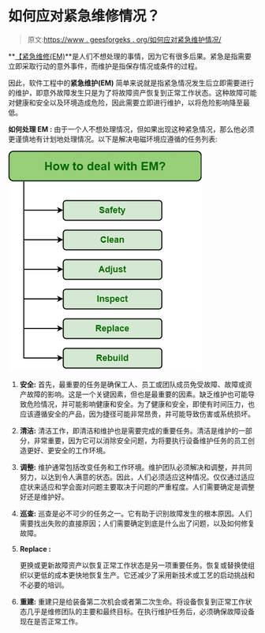# 如何应对紧急维修情况？

> 原文:[https://www . geesforgeks . org/如何应对紧急维护情况/](https://www.geeksforgeeks.org/how-to-deal-with-emergency-maintenance-situations/)

**[【紧急维修(EM)](https://www.geeksforgeeks.org/types-of-reactive-maintenance/)**是人们不想处理的事情，因为它有很多后果。紧急是指需要立即采取行动的意外事件，而维护是指保存情况或条件的过程。

因此，软件工程中的**紧急维护(EM)** 简单来说就是指紧急情况发生后立即需要进行的维护，即意外故障发生只是为了将故障资产恢复到正常工作状态。这种故障可能对健康和安全以及环境造成危险，因此需要立即进行维护，以将危险影响降至最低。

**如何处理 EM :**
由于一个人不想处理情况，但如果出现这种紧急情况，那么他必须更谨慎地有计划地处理情况。以下是解决电磁环境应遵循的任务列表:

![](img/1560fe0930357b7288bfc4a333dc33a4.png)

1.  **安全:**
    首先，最重要的任务是确保工人、员工或团队成员免受故障、故障或资产故障的影响。这是一个关键因素，但也是最重要的因素。缺乏维护也可能导致危险情况，并可能影响健康和安全。为了健康和安全，即使有时间压力，也应该遵循安全的产品，因为捷径可能非常昂贵，并可能导致伤害或系统损坏。
2.  **清洁:**
    清洁工作，即清洁和维护也是需要完成的重要任务。清洁是维护的一部分，非常重要，因为它可以消除安全问题，为将要执行设备维护任务的员工创造更好、更安全的工作环境。
3.  **调整:**
    维护通常包括改变任务和工作环境。维护团队必须解决和调整，并共同努力，以达到令人满意的状态。因此，人们必须适应这种情况。仅仅通过适应症状来适应和学会面对问题主要取决于问题的严重程度。人们需要确定是调整好还是维护好。
4.  **巡查:**
    巡查是必不可少的任务之一。它有助于识别故障发生的根本原因。人们需要找出失败的直接原因；人们需要确定到底是什么出了问题，以及如何修复故障。
5.  **Replace :**

    更换或更新故障资产以恢复正常工作状态是另一项重要任务。恢复或替换使组织以更低的成本更快地恢复生产。它还减少了采用新技术或工艺的启动挑战和不必要的培训。

6.  **重建:**
    重建只是给装备第二次机会或者第二次生命。将设备恢复到正常工作状态几乎是维修团队的主要和最终目标。在执行维护任务后，必须确保故障设备现在是否正常工作。